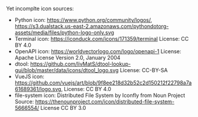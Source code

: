 Yet incomplte icon sources:

   - Python icon: https://www.python.org/community/logos/, https://s3.dualstack.us-east-2.amazonaws.com/pythondotorg-assets/media/files/python-logo-only.svg
   - Terminal icon: https://iconduck.com/icons/171359/terminal
     License: CC BY 4.0
   - OpenAPI icon: https://worldvectorlogo.com/logo/openapi-1
     License: Apache License Version 2.0, January 2004
   - dtool: https://github.com/livMatS/dtool-lookup-gui/blob/master/data/icons/dtool_logo.svg
     License: CC-BY-SA
   - VueJS icon: https://github.com/vuejs/art/blob/9f8ee218d32b52c2d150212f22798a7a61689361/logo.svg, 
     License: CC BY 4.0
   - file-system icon: Distributed File System by Iconfly from Noun Project
     Source: https://thenounproject.com/icon/distributed-file-system-5666554/
     License CC BY 3.0
